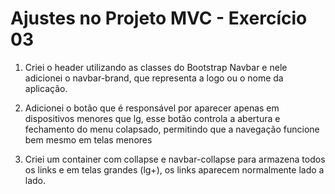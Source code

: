 # Ajustes no Projeto MVC - Exercício 03

1. Criei o header utilizando as classes do Bootstrap Navbar e nele adicionei o navbar-brand, que representa a logo ou o nome da aplicação.

2. Adicionei o botão que é responsável por aparecer apenas em dispositivos menores que lg, esse botão controla a abertura e fechamento do menu colapsado, permitindo que a navegação funcione bem mesmo em telas menores

3. Criei um container com collapse e navbar-collapse para armazena todos os links e em telas grandes (lg+), os links aparecem normalmente lado a lado.

